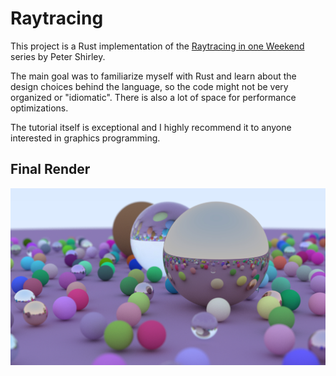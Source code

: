# Raytracing
This project is a Rust implementation of the [Raytracing in one Weekend][1] series by 
Peter Shirley.

The main goal was to familiarize myself with Rust and learn about the design choices behind
the language, so the code might not be very organized or "idiomatic". There is also a lot of
space for performance optimizations.

The tutorial itself is exceptional and I highly recommend it to anyone interested in graphics
programming.

## Final Render
![The final rendered scene](./media/final_render.jpg "The final rendered scene")

[1]: https://raytracing.github.io/books/RayTracingInOneWeekend.html